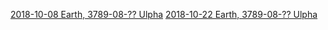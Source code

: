 <!-- TITLE: Sessions -->
<!-- SUBTITLE: Game sessions organized by date. -->

[2018-10-08 Earth, 3789-08-?? Ulpha](sessions/2018-10-08)
[2018-10-22 Earth, 3789-08-?? Ulpha](sessions/2018-10-22)